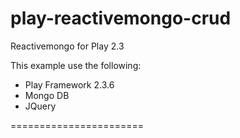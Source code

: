 play-reactivemongo-crud
=======================

Reactivemongo for Play 2.3

This example use the following:
<ul>
<li>Play Framework 2.3.6</li>
<li>Mongo DB</li>
<li>JQuery</li>
</ul>

=======================
